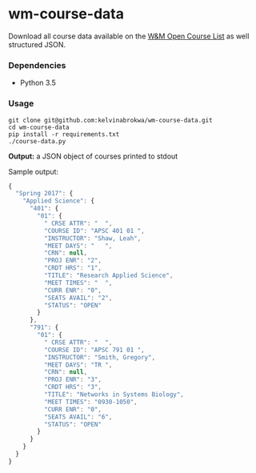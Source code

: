 # wm-course-data

Download all course data available on the [W&M Open Course List](https://courselist.wm.edu/courselist) as well structured JSON.


### Dependencies

- Python 3.5


### Usage

```
git clone git@github.com:kelvinabrokwa/wm-course-data.git
cd wm-course-data
pip install -r requirements.txt
./course-data.py
```


**Output:** a JSON object of courses printed to stdout

Sample output:

```js
{
  "Spring 2017": {
    "Applied Science": {
      "401": {
        "01": {
          " CRSE ATTR": "  ",
          "COURSE ID": "APSC 401 01 ",
          "INSTRUCTOR": "Shaw, Leah",
          "MEET DAYS": "   ",
          "CRN": null,
          "PROJ ENR": "2",
          "CRDT HRS": "1",
          "TITLE": "Research Applied Science",
          "MEET TIMES": "  ",
          "CURR ENR": "0",
          "SEATS AVAIL": "2",
          "STATUS": "OPEN"
        }
      },
      "791": {
        "01": {
          " CRSE ATTR": "  ",
          "COURSE ID": "APSC 791 01 ",
          "INSTRUCTOR": "Smith, Gregory",
          "MEET DAYS": "TR ",
          "CRN": null,
          "PROJ ENR": "3",
          "CRDT HRS": "3",
          "TITLE": "Networks in Systems Biology",
          "MEET TIMES": "0930-1050",
          "CURR ENR": "0",
          "SEATS AVAIL": "6",
          "STATUS": "OPEN"
        }
      }
    }
  }
}
```
